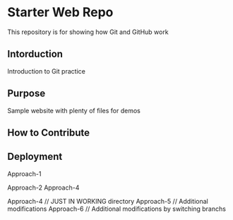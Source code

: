# Starter Web Repo

This repository is for showing how Git and GitHub work

## Intorduction 
Introduction to Git practice
## Purpose

Sample website with plenty of files for demos

## How to Contribute 

## Deployment
Approach-1

Approach-2
Approach-4

Approach-4 // JUST IN WORKING directory
Approach-5 // Additional modifications
Approach-6 // Additional modifications by switching branchs
